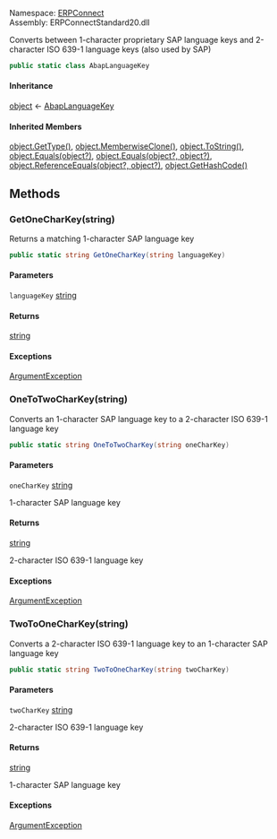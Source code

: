 Namespace: [ERPConnect](../)\
Assembly: ERPConnectStandard20.dll

Converts between 1-character proprietary SAP language keys and 2-character ISO 639-1 language keys (also used by SAP)

```csharp
public static class AbapLanguageKey

```

#### Inheritance

[object](https://learn.microsoft.com/dotnet/api/system.object) ← [AbapLanguageKey](./)

#### Inherited Members

[object.GetType()](https://learn.microsoft.com/dotnet/api/system.object.gettype), [object.MemberwiseClone()](https://learn.microsoft.com/dotnet/api/system.object.memberwiseclone), [object.ToString()](https://learn.microsoft.com/dotnet/api/system.object.tostring), [object.Equals(object?)](<https://learn.microsoft.com/dotnet/api/system.object.equals#system-object-equals(system-object)>), [object.Equals(object?, object?)](<https://learn.microsoft.com/dotnet/api/system.object.equals#system-object-equals(system-object-system-object)>), [object.ReferenceEquals(object?, object?)](https://learn.microsoft.com/dotnet/api/system.object.referenceequals), [object.GetHashCode()](https://learn.microsoft.com/dotnet/api/system.object.gethashcode)

## Methods

### GetOneCharKey(string)

Returns a matching 1-character SAP language key

```csharp
public static string GetOneCharKey(string languageKey)

```

#### Parameters

`languageKey` [string](https://learn.microsoft.com/dotnet/api/system.string)

#### Returns

[string](https://learn.microsoft.com/dotnet/api/system.string)

#### Exceptions

[ArgumentException](https://learn.microsoft.com/dotnet/api/system.argumentexception)

### OneToTwoCharKey(string)

Converts an 1-character SAP language key to a 2-character ISO 639-1 language key

```csharp
public static string OneToTwoCharKey(string oneCharKey)

```

#### Parameters

`oneCharKey` [string](https://learn.microsoft.com/dotnet/api/system.string)

1-character SAP language key

#### Returns

[string](https://learn.microsoft.com/dotnet/api/system.string)

2-character ISO 639-1 language key

#### Exceptions

[ArgumentException](https://learn.microsoft.com/dotnet/api/system.argumentexception)

### TwoToOneCharKey(string)

Converts a 2-character ISO 639-1 language key to an 1-character SAP language key

```csharp
public static string TwoToOneCharKey(string twoCharKey)

```

#### Parameters

`twoCharKey` [string](https://learn.microsoft.com/dotnet/api/system.string)

2-character ISO 639-1 language key

#### Returns

[string](https://learn.microsoft.com/dotnet/api/system.string)

1-character SAP language key

#### Exceptions

[ArgumentException](https://learn.microsoft.com/dotnet/api/system.argumentexception)
